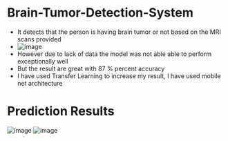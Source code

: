# Brain-Tumor-Detection-System
* It detects that the person is having brain tumor or not based on the MRI scans provided 
* ![image](https://github.com/BytecodeAbhishek/Brain-Tumor-Detection-System/assets/123349245/b1eb877e-fecc-418b-80fe-af2f2bbd7a99)
* However due to lack of data the model was not able able to perform exceptionally well
* But the result are great with 87 % percent accuracy
* I have used Transfer Learning to increase my result, I have used mobile net architecture
 # Prediction Results
 ![image](https://github.com/BytecodeAbhishek/Brain-Tumor-Detection-System/assets/123349245/5325140b-ea87-4867-97f2-0670b04a0a9b)
![image](https://github.com/BytecodeAbhishek/Brain-Tumor-Detection-System/assets/123349245/15e0819f-37c7-4233-a1f9-7f4c2b77d698)

